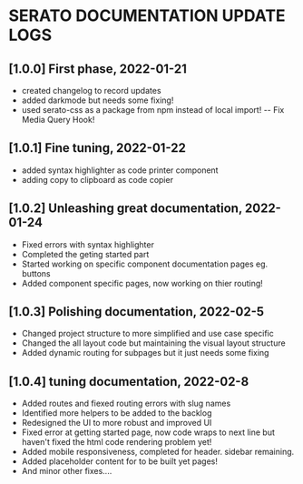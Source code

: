 # SERATO DOCUMENTATION UPDATE LOGS

## [1.0.0] First phase, 2022-01-21

- created changelog to record updates
- added darkmode but needs some fixing!
- used serato-css as a package from npm instead of local import!
-- Fix Media Query Hook!

## [1.0.1] Fine tuning, 2022-01-22

- added syntax highlighter as code printer component
- adding copy to clipboard as code copier

## [1.0.2] Unleashing great documentation, 2022-01-24

- Fixed errors with syntax highlighter
- Completed the geting started part
- Started working on specific component documentation pages eg. buttons
- Added component specific pages, now working on thier routing!


## [1.0.3] Polishing documentation, 2022-02-5

- Changed project structure to more simplified and use case specific
- Changed the all layout code but maintaining the visual layout structure
- Added dynamic routing for subpages but it just needs some fixing

## [1.0.4] tuning documentation, 2022-02-8

- Added routes and fiexed routing errors with slug names
- Identified more helpers to be added to the backlog
- Redesigned the UI to more robust and improved UI
- Fixed error at getting started page, now code wraps to next line but haven't fixed the html code rendering problem yet!
- Added mobile responsiveness, completed for header. sidebar remaining.
- Added placeholder content for to be built yet pages!
- And minor other fixes....
